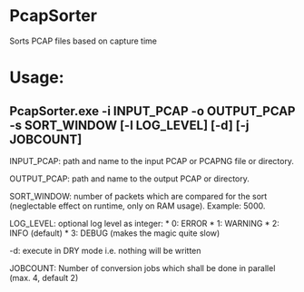 # PcapSorter
Sorts PCAP files based on capture time

# Usage:
PcapSorter.exe -i INPUT_PCAP -o OUTPUT_PCAP -s SORT_WINDOW [-l LOG_LEVEL] [-d] [-j JOBCOUNT]
----------------------------------------------------------------------------------------------------------------
  INPUT_PCAP:  path and name to the input PCAP or PCAPNG file or directory.

  OUTPUT_PCAP: path and name to the output PCAP or directory.

  SORT_WINDOW: number of packets which are compared for the sort (neglectable effect on runtime, only on RAM usage). Example: 5000.

  LOG_LEVEL:   optional log level as integer:
               * 0: ERROR
               * 1: WARNING
               * 2: INFO (default)
               * 3: DEBUG (makes the magic quite slow)

  -d:          execute in DRY mode i.e. nothing will be written

  JOBCOUNT:    Number of conversion jobs which shall be done in parallel (max. 4, default 2)
